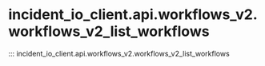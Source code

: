 # incident_io_client.api.workflows_v2.workflows_v2_list_workflows

::: incident_io_client.api.workflows_v2.workflows_v2_list_workflows